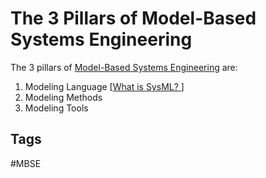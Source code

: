 # The 3 Pillars of Model-Based Systems Engineering

The 3 pillars of [Model-Based Systems Engineering](../202110052023) are:  

1. Modeling Language [[What is SysML? ](../202110032315)]
2. Modeling Methods  
3. Modeling Tools  

## Tags
#MBSE
